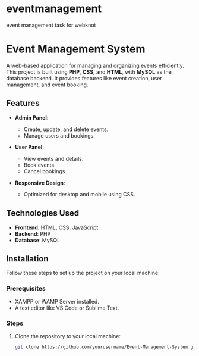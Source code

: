 # eventmanagement
event management task for webknot
# Event Management System  

A web-based application for managing and organizing events efficiently. This project is built using **PHP**, **CSS**, and **HTML**, with **MySQL** as the database backend. It provides features like event creation, user management, and event booking.

## Features  

- **Admin Panel**:  
  - Create, update, and delete events.  
  - Manage users and bookings.  

- **User Panel**:  
  - View events and details.  
  - Book events.  
  - Cancel bookings.  

- **Responsive Design**:  
  - Optimized for desktop and mobile using CSS.  

## Technologies Used  

- **Frontend**: HTML, CSS, JavaScript  
- **Backend**: PHP  
- **Database**: MySQL  

## Installation  

Follow these steps to set up the project on your local machine:  

### Prerequisites  
- XAMPP or WAMP Server installed.  
- A text editor like VS Code or Sublime Text.  

### Steps  
1. Clone the repository to your local machine:  
   ```bash  
   git clone https://github.com/yourusername/Event-Management-System.git  
